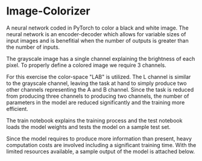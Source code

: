 # Image-Colorizer

A neural network coded in PyTorch to color a black and white image. The neural network is an encoder-decoder which allows for variable sizes of input images and is benefitial when the number of outputs is greater than the number of inputs. 

The grayscale image has a single channel explaining the brightness of each pixel. To properly define a colored image we require 3 channels. 

For this exercise the color-space "LAB" is utilized. The L channel is similar to the grayscale channel, leaving the task at hand to simply produce two other channels representing the A and B channel. Since the task is reduced from producing three channels to producing two channels, the number of parameters in the model are reduced significantly and the training more efficient. 

The train notebook explains the training process and the test notebook loads the model weights and tests the model on a sample test set. 

Since the model requires to produce more information than present, heavy computation costs are involved including a significant training time. With the limited resources available, a sample output of the model is attached below. 
